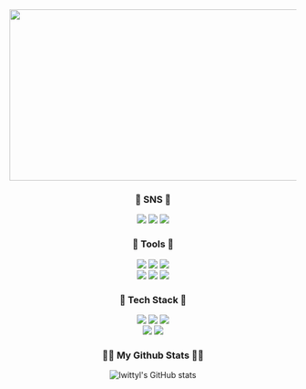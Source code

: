 <img src="https://postfiles.pstatic.net/MjAyNDAyMDhfMTMz/MDAxNzA3MzI1MjMxNTkx.KAf2iCjMG9bNdWEj2_LyjVb9vlKwwWMyLWNypoihHnAg.r5WHaWzPuLD3I_SmaMb1QKyi2fJ4OJ58BEXHT7h5O5gg.JPEG.mercury0502/tulip_wallpaper_mobile.jpg?type=w966" width="1000" height="300">
</div>

<h3 align="center">🐤 SNS 🐤</h3>
<div align="center">
  <a href="https://velog.io/@lwittyl/posts" target="_blank"><img src="https://img.shields.io/badge/Velog-ffdddd?style=flat-square&logo=Velog&logoColor=white"/></a>
  <a href="https://www.instagram.com/_witty._0/" target="_blank"><img src="https://img.shields.io/badge/Instagram-ffe5dd?style=flat-square&logo=Instagram&logoColor=white"/></a>
  <a href="mailto:mercury0502@dgu.ac.kr"><img src="https://img.shields.io/badge/Gmail-ffeedd?style=flat-square&logo=Gmail&logoColor=white&link=mercury0502@dgu.ac.kr"/></a>

<h3 align="center">🫧 Tools 🫧</h3>
<div align="center">
  <img src="https://img.shields.io/badge/Notion-fff6dd?style=flat-square&logo=notion&logoColor=white"/></a>
  <img src="https://img.shields.io/badge/Slack-f6ffdd?style=flat-square&logo=slack&logoColor=white"/></a>
  <img src="https://img.shields.io/badge/Discord-eeffdd?style=flat-square&logo=discord&logoColor=white"/></a>
  <br>  
  <img src="https://img.shields.io/badge/Git-ddf6ff?style=flat-square&logo=Git&logoColor=white"/></a>
  <img src="https://img.shields.io/badge/Github-ddeeff?style=flat-square&logo=Github&logoColor=white"/></a>
  <img src="https://img.shields.io/badge/VSCode-dde5ff?style=flat-square&logo=visualstudiocode&logoColor=white"/></a>
</div>
<h3 align="center">🍊 Tech Stack 🍊</h3>
<div align="center">

  <img src="https://img.shields.io/badge/Python-ddddff?style=flat-square&logo=Python&logoColor=white"/></a>
  <img src="https://img.shields.io/badge/C++-e5ddff?style=flat-square&logo=C++&logoColor=white"/></a>
  <img src="https://img.shields.io/badge/Java-eeddff?style=flat-square&logo=Java&logoColor=white"/></a>
  <br>
  <img src="https://img.shields.io/badge/C-f6ddff?style=flat-square&logo=C&logoColor=white"/></a>
  <img src="https://img.shields.io/badge/pytorch-ffddff?style=flat-square&logo=pytorch&logoColor=white"/></a>
  </div>

<h3 align="center">👩‍💻 My Github Stats 👩‍💻 </h3>

<div align="center">

![lwittyl's GitHub stats](https://github-readme-stats.vercel.app/api?username=lwittyl&show_icons=true&theme=shadow_red)

</div>
